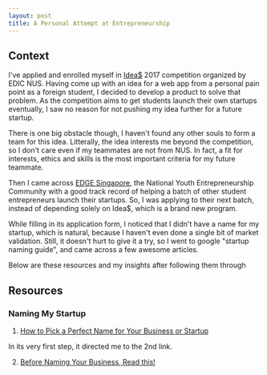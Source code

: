```yaml
---
layout: post
title: A Personal Attempt at Entrepreneurship
---
```

## Context
I've applied and enrolled myself in [Idea$]() 2017 competition organized by EDIC NUS. 
Having come up with an idea for a web app from a personal pain point as a foreign student, I decided to develop a product to solve that problem.
As the competition aims to get students launch their own startups eventually, I saw no reason for not pushing my idea further for a future startup.

There is one big obstacle though, I haven't found any other souls to form a team for this idea. Litterally, the idea interests me beyond
the competition, so I don't care even if my teammates are not from NUS. In fact, a fit for interests, ethics and skills is the most important 
criteria for my future teammate.

Then I came across [EDGE Singapore](http://edgesociety.org/), the National Youth Entrepreneurship Community with a good track record of 
helping a batch of other student entrepreneurs launch their startups. So, I was applying to their next batch, instead of depending solely 
on Idea$, which is a brand new program.

While filling in its application form, I noticed that I didn't have a name for my startup, which is natural, because I haven't even
done a single bit of market validation. Still, it doesn't hurt to give it a try, so I went to google "startup naming guide", and came across
a few awesome articles.

Below are these resources and my insights after following them through

## Resources

### Naming My Startup

1. [How to Pick a Perfect Name for Your Business or Startup](http://startupbros.com/how-to-pick-the-perfect-name-for-your-business-or-startup/)

In its very first step, it directed me to the 2nd link.

2. [Before Naming Your Business, Read this!](https://thenextweb.com/entrepreneur/2012/04/22/before-naming-your-startup-read-this/)
